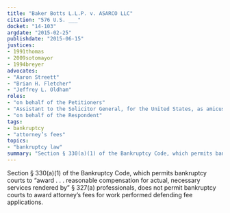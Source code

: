 ```yaml
---
title: "Baker Botts L.L.P. v. ASARCO LLC"
citation: "576 U.S. ___"
docket: "14-103"
argdate: "2015-02-25"
publishdate: "2015-06-15"
justices:
- 1991thomas
- 2009sotomayor
- 1994breyer
advocates:
- "Aaron Streett"
- "Brian H. Fletcher"
- "Jeffrey L. Oldham"
roles:
- "on behalf of the Petitioners"
- "Assistant to the Solicitor General, for the United States, as amicus curiae, supporting the Petitioners"
- "on behalf of the Respondent"
tags:
- bankruptcy
- "attorney’s fees"
topics:
- "bankruptcy law"
summary: "Section § 330(a)(1) of the Bankruptcy Code, which permits bankruptcy courts to “award . . . reasonable compensation for actual, necessary services rendered by” § 327(a) professionals, does not permit bankruptcy courts to award attorney’s fees for work performed defending fee applications."
---
```

Section § 330(a)(1) of the Bankruptcy Code, which permits bankruptcy courts to “award . . . reasonable compensation for actual, necessary services rendered by” § 327(a) professionals, does not permit bankruptcy courts to award attorney’s fees for work performed defending fee applications.

